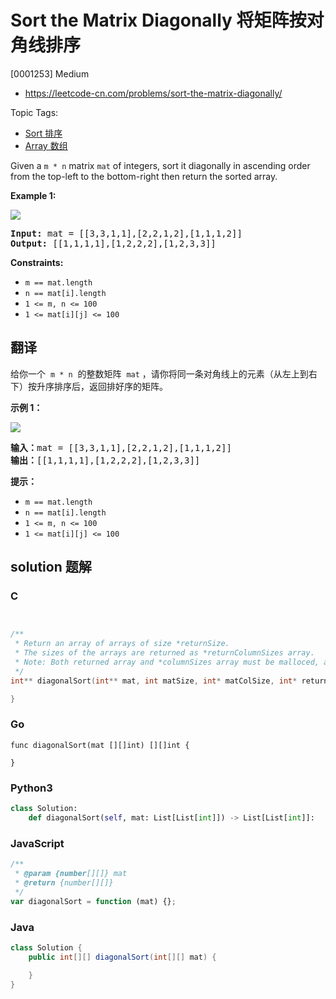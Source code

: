# Sort the Matrix Diagonally 将矩阵按对角线排序

[0001253] Medium

- https://leetcode-cn.com/problems/sort-the-matrix-diagonally/

Topic Tags:

- [Sort 排序](https://leetcode-cn.com/tag/sort/)
- [Array 数组](https://leetcode-cn.com/tag/array/)

Given a `m * n` matrix `mat` of integers, sort it diagonally in ascending order from the top-left to the bottom-right then return the sorted array.

**Example 1:**

![](https://assets.leetcode.com/uploads/2020/01/21/1482_example_1_2.png)

<pre><strong>Input:</strong> mat = [[3,3,1,1],[2,2,1,2],[1,1,1,2]]
<strong>Output:</strong> [[1,1,1,1],[1,2,2,2],[1,2,3,3]]
</pre>

**Constraints:**

- `m == mat.length`
- `n == mat[i].length`
- `1 <= m, n <= 100`
- `1 <= mat[i][j] <= 100`

## 翻译

给你一个  `m * n`  的整数矩阵  `mat` ，请你将同一条对角线上的元素（从左上到右下）按升序排序后，返回排好序的矩阵。

**示例 1：**

![](https://assets.leetcode-cn.com/aliyun-lc-upload/uploads/2020/01/25/1482_example_1_2.png)

<pre><strong>输入：</strong>mat = [[3,3,1,1],[2,2,1,2],[1,1,1,2]]
<strong>输出：</strong>[[1,1,1,1],[1,2,2,2],[1,2,3,3]]
</pre>

**提示：**

- `m == mat.length`
- `n == mat[i].length`
- `1 <= m, n <= 100`
- `1 <= mat[i][j] <= 100`

## solution 题解

### C

```c


/**
 * Return an array of arrays of size *returnSize.
 * The sizes of the arrays are returned as *returnColumnSizes array.
 * Note: Both returned array and *columnSizes array must be malloced, assume caller calls free().
 */
int** diagonalSort(int** mat, int matSize, int* matColSize, int* returnSize, int** returnColumnSizes){

}


```

### Go

```golang
func diagonalSort(mat [][]int) [][]int {

}
```

### Python3

```python
class Solution:
    def diagonalSort(self, mat: List[List[int]]) -> List[List[int]]:

```

### JavaScript

```javascript
/**
 * @param {number[][]} mat
 * @return {number[][]}
 */
var diagonalSort = function (mat) {};
```

### Java

```java
class Solution {
    public int[][] diagonalSort(int[][] mat) {

    }
}
```
